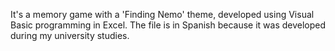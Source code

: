 It's a memory game with a 'Finding Nemo' theme, developed using Visual Basic programming in Excel. The file is in Spanish because it was developed during my university studies.
